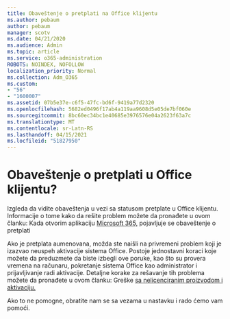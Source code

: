 ```yaml
---
title: Obaveštenje o pretplati na Office klijentu
ms.author: pebaum
author: pebaum
manager: scotv
ms.date: 04/21/2020
ms.audience: Admin
ms.topic: article
ms.service: o365-administration
ROBOTS: NOINDEX, NOFOLLOW
localization_priority: Normal
ms.collection: Adm_O365
ms.custom:
- "56"
- "1600007"
ms.assetid: 07b5e37e-c6f5-47fc-bd6f-9419a77d2320
ms.openlocfilehash: 5682ed0496f17ab4a119aa9608d5e05de7bf060e
ms.sourcegitcommit: 8bc60ec34bc1e40685e3976576e04a2623f63a7c
ms.translationtype: MT
ms.contentlocale: sr-Latn-RS
ms.lasthandoff: 04/15/2021
ms.locfileid: "51827950"
---
```

# <a name="subscription-notice-in-your-office-client"></a>Obaveštenje o pretplati u Office klijentu?

Izgleda da vidite obaveštenja u vezi sa statusom pretplate u Office klijentu. Informacije o tome kako da rešite problem možete da pronađete u ovom članku: Kada otvorim aplikaciju [Microsoft 365,](https://support.office.com/article/A-subscription-notice-appears-when-I-open-an-Office-365-application-4cabe32c-f594-4c0e-9191-3d3ade10cceb.aspx) pojavljuje se obaveštenje o pretplati
  
Ako je pretplata aumenovana, možda ste naišli na privremeni problem koji je izazvao neuspeh aktivacije sistema Office. Postoje jednostavni koraci koje možete da preduzmete da biste izbegli ove poruke, kao što su provera vremena na računaru, pokretanje sistema Office kao administrator i prijavljivanje radi aktivacije. Detaljne korake za rešavanje tih problema možete da pronađete u ovom članku: Greške [sa nelicenciranim proizvodom i aktivaciju.](https://support.office.com/article/Unlicensed-Product-and-activation-errors-in-Office-0d23d3c0-c19c-4b2f-9845-5344fedc4380.aspx)
  
Ako to ne pomogne, obratite nam se sa vezama u nastavku i rado ćemo vam pomoći.
